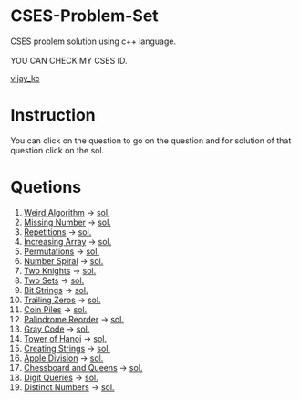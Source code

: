 # CSES-Problem-Set
CSES problem solution using c++ language.<br><br>
YOU CAN CHECK MY CSES ID.<br>

[vijay_kc](https://cses.fi/user/202163)<br>
# Instruction
You can click on the question to go on the question and for solution of that question click on the sol.
# Quetions
<!--    []() -> []()<br>    -->
1. [Weird Algorithm](https://cses.fi/problemset/task/1068) -> [sol.](https://github.com/vijay-kc/CSES-Problem-Set/blob/main/Weird_Algorithm.cpp)<br>
2. [Missing Number](https://cses.fi/problemset/task/1083) -> [sol.](https://github.com/vijay-kc/CSES-Problem-Set/blob/main/Missing_Number.cpp)<br>
3. [Repetitions](https://cses.fi/problemset/task/1069) -> [sol.](https://github.com/vijay-kc/CSES-Problem-Set/blob/main/repititions.cpp)<br>
4. [Increasing Array](https://cses.fi/problemset/task/1094) -> [sol.](https://github.com/vijay-kc/CSES-Problem-Set/blob/main/increasingarray.cpp)<br>
5. [Permutations](https://cses.fi/problemset/task/1070) -> [sol.](https://github.com/vijay-kc/CSES-Problem-Set/blob/main/palindrome_recorder.cpp)<br>
6. [Number Spiral](https://cses.fi/problemset/task/1071) -> [sol.](https://github.com/vijay-kc/CSES-Problem-Set/blob/main/number_spiral.cpp)<br>
7. [Two Knights](https://cses.fi/problemset/task/1072) -> [sol.](https://github.com/vijay-kc/CSES-Problem-Set/blob/main/two_knights.cpp)<br>
8. [Two Sets](https://cses.fi/problemset/task/1092) -> [sol.]()<br>
9. [Bit Strings](https://cses.fi/problemset/task/1617) -> [sol.](https://github.com/vijay-kc/CSES-Problem-Set/blob/main/bit_string.cpp)<br>
10. [Trailing Zeros](https://cses.fi/problemset/task/1618) -> [sol.](https://github.com/vijay-kc/CSES-Problem-Set/blob/main/trailing_zero.cpp)<br>
11. [Coin Piles](https://cses.fi/problemset/task/1754) -> [sol.](https://github.com/vijay-kc/CSES-Problem-Set/blob/main/coin_piles.cpp)<br>
12. [Palindrome Reorder](https://cses.fi/problemset/task/1755) -> [sol.](https://github.com/vijay-kc/CSES-Problem-Set/blob/main/palindrome_recorder.cpp)<br>
13. [Gray Code](https://cses.fi/problemset/task/2205) -> [sol.](https://github.com/vijay-kc/CSES-Problem-Set/blob/main/gray_code.cpp)<br>
14. [Tower of Hanoi](https://cses.fi/problemset/task/2165) -> [sol.](https://github.com/vijay-kc/CSES-Problem-Set/blob/main/tower_of_hanoi.cpp)<br>
15. [Creating Strings](https://cses.fi/problemset/task/1622) -> [sol.](https://github.com/vijay-kc/CSES-Problem-Set/blob/main/create_string.cpp)<br>
16. [Apple Division](https://cses.fi/problemset/task/1623) -> [sol.](https://github.com/vijay-kc/CSES-Problem-Set/blob/main/appleDivision.cpp)<br>
17. [Chessboard and Queens](https://cses.fi/problemset/task/1624) -> [sol.]()<br>
18. [Digit Queries](https://cses.fi/problemset/task/2431) -> [sol.](https://github.com/vijay-kc/CSES-Problem-Set/blob/main/digitqueries.cpp)<br>
19. [Distinct Numbers](https://cses.fi/problemset/task/1621) -> [sol.]()<br> 
